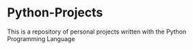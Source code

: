 # Python-Projects

This is a repository of personal projects written with the Python Programming Language

